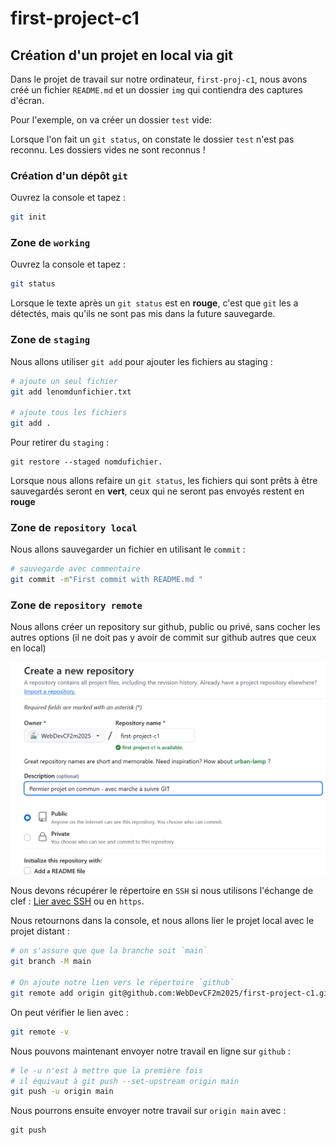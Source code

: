 # first-project-c1

## Création d'un projet en local via git

Dans le projet de travail sur notre ordinateur, `first-proj-c1`, nous avons créé un fichier `README.md` et un dossier `img` qui contiendra des captures d'écran.

Pour l'exemple, on va créer un dossier `test` vide:

Lorsque l'on fait un `git status`, on constate le dossier `test` n'est pas reconnu. Les dossiers vides ne sont reconnus !

### Création d'un dépôt `git` 

Ouvrez la console et tapez :

```bash
git init
```

### Zone de `working`

Ouvrez la console et tapez :

```bash
git status
```

Lorsque le texte après un `git status` est en **rouge**, c'est que `git` les a détectés, mais qu'ils ne sont pas mis dans la future sauvegarde.

### Zone de `staging`

Nous allons utiliser `git add` pour ajouter les fichiers au staging :

```bash
# ajoute un seul fichier
git add lenomdunfichier.txt

# ajoute tous les fichiers
git add .
```

Pour retirer du `staging` :

	git restore --staged nomdufichier.


Lorsque nous allons refaire un `git status`, les fichiers qui sont prêts à être sauvegardés seront en **vert**, ceux qui ne seront pas envoyés restent en **rouge**


### Zone de `repository local`

Nous allons sauvegarder un fichier en utilisant le `commit` :

```bash
# sauvegarde avec commentaire
git commit -m"First commit with README.md "
```

### Zone de `repository remote`

Nous allons créer un repository sur github, public ou privé, sans cocher les autres options (il ne doit pas y avoir de commit sur github autres que ceux en local)

![création d'un répertoire](img/screenshot-github.com-2024.11.22-09_58_09.png)

Nous devons récupérer le répertoire en `SSH` si nous utilisons l'échange de clef : [Lier avec SSH](https://github.com/WebDevCF2m/prefo-git-c1?tab=readme-ov-file#lier-votre-compte-et-votre-pc) ou en `https`.

Nous retournons dans la console, et nous allons lier le projet local avec le projet distant : 

```bash
# on s'assure que que la branche soit `main`
git branch -M main

# On ajoute notre lien vers le répertoire `github`
git remote add origin git@github.com:WebDevCF2m2025/first-project-c1.git
```

On peut vérifier le lien avec : 

```bash
git remote -v 
```

Nous pouvons maintenant envoyer notre travail en ligne sur `github` : 

```bash
# le -u n'est à mettre que la première fois
# il équivaut à git push --set-upstream origin main
git push -u origin main
```

Nous pourrons ensuite envoyer notre travail sur `origin main` avec :

	git push


